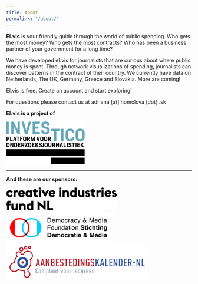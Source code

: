 ```yaml
---
title: About
permalink: "/about/"
---
```


**El.vis** is your friendly guide through the world of public spending. Who gets the most money? Who gets the most contracts? Who has been a business partner of your government for a long time?

We have developed el.vis for journalists that are curious about where public money is spent. Through network visualizations of spending, journalists can discover patterns in the contract of their country. We currently have data on Netherlands, The UK, Germany, Greece and Slovakia. More are coming!

El.vis is free. Create an account and start exploring!

For questions please contact us at adriana [at] homolova [dot] .sk

**El.vis is a project of**

![](/assets/images/investico.png)

---

**And these are our sponsors:**

![](/assets/images/creative-industries-fund.jpg)
![](/assets/images/democracy-media-foundation.png)
![](/assets/images/aanbestedingskalender.png)


